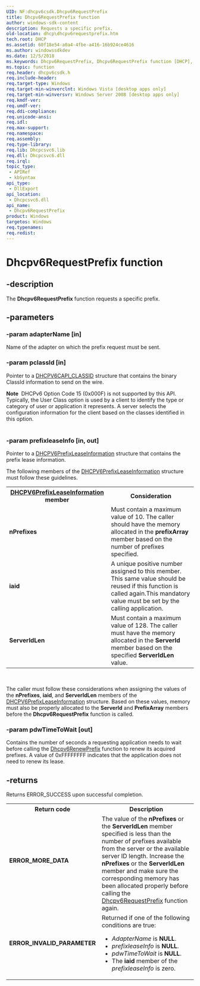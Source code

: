```yaml
---
UID: NF:dhcpv6csdk.Dhcpv6RequestPrefix
title: Dhcpv6RequestPrefix function
author: windows-sdk-content
description: Requests a specific prefix.
old-location: dhcp\dhcpv6requestprefix.htm
tech.root: DHCP
ms.assetid: 60f18e54-a0a4-4fbe-a416-16b924ce4616
ms.author: windowssdkdev
ms.date: 12/5/2018
ms.keywords: Dhcpv6RequestPrefix, Dhcpv6RequestPrefix function [DHCP], dhcp.dhcpv6requestprefix, dhcpv6csdk/Dhcpv6RequestPrefix
ms.topic: function
req.header: dhcpv6csdk.h
req.include-header: 
req.target-type: Windows
req.target-min-winverclnt: Windows Vista [desktop apps only]
req.target-min-winversvr: Windows Server 2008 [desktop apps only]
req.kmdf-ver: 
req.umdf-ver: 
req.ddi-compliance: 
req.unicode-ansi: 
req.idl: 
req.max-support: 
req.namespace: 
req.assembly: 
req.type-library: 
req.lib: Dhcpcsvc6.lib
req.dll: Dhcpcsvc6.dll
req.irql: 
topic_type:
 - APIRef
 - kbSyntax
api_type:
 - DllExport
api_location:
 - Dhcpcsvc6.dll
api_name:
 - Dhcpv6RequestPrefix
product: Windows
targetos: Windows
req.typenames: 
req.redist: 
---
```


# Dhcpv6RequestPrefix function


## -description


The <b>Dhcpv6RequestPrefix</b> function requests a specific prefix.


## -parameters




### -param adapterName [in]

Name of the adapter on which the prefix request must be sent.


### -param pclassId [in]

Pointer to a <a href="https://msdn.microsoft.com/90dbc386-02d9-4631-8af3-edd34537fefc">DHCPV6CAPI_CLASSID</a> structure that contains the binary ClassId information to  send on the wire.

<div class="alert"><b>Note</b>  DHCPv6 Option Code 15 (0x000F) is not supported by this API. Typically, the User Class option is used by a client to identify the type or category of user or application it represents. A server selects the configuration information for the client based on the classes identified in this option.</div>
<div> </div>

### -param prefixleaseInfo [in, out]

Pointer to a <a href="https://msdn.microsoft.com/d3e76716-a8cc-4618-a85f-d8fb9ca3257e">DHCPV6PrefixLeaseInformation</a> structure that contains the prefix lease information.

The following members of the <a href="https://msdn.microsoft.com/d3e76716-a8cc-4618-a85f-d8fb9ca3257e">DHCPV6PrefixLeaseInformation</a> structure must follow these guidelines.

<table>
<tr>
<th>
<a href="https://msdn.microsoft.com/d3e76716-a8cc-4618-a85f-d8fb9ca3257e">DHCPV6PrefixLeaseInformation</a> member</th>
<th>Consideration</th>
</tr>
<tr>
<td><b>nPrefixes</b></td>
<td>Must contain a maximum value of 10. The caller should have the memory allocated in the   <b>prefixArray</b> member based on the number of prefixes specified.
 </td>
</tr>
<tr>
<td><b>iaid</b></td>
<td>A unique positive number assigned to this member. This same value should be reused if this function is called again.This mandatory value must be set by the calling application.

</td>
</tr>
<tr>
<td><b>ServerIdLen</b></td>
<td>Must contain a maximum value of 128. The caller must have the memory allocated in the <b>ServerId</b> member based on the specified <b>ServerIdLen</b> value.</td>
</tr>
</table>
 

The caller must follow these considerations when assigning the values of the <b>nPrefixes</b>,  <b>iaid</b>, and <b>ServerIdLen</b> members of the <a href="https://msdn.microsoft.com/d3e76716-a8cc-4618-a85f-d8fb9ca3257e">DHCPV6PrefixLeaseInformation</a> structure.  Based on these values, memory must also be  properly allocated to the <b>ServerId</b> and <b>PrefixArray</b> members before the <b>Dhcpv6RequestPrefix</b> function is called.


### -param pdwTimeToWait [out]

Contains the number of seconds a requesting application needs to wait before calling the <a href="https://msdn.microsoft.com/e4eec40c-0e95-47f7-b102-daa63e5a8da0">Dhcpv6RenewPrefix</a> function to renew its acquired prefixes.  A value of 0xFFFFFFFF indicates that the application does not need to renew its lease.


## -returns



Returns ERROR_SUCCESS upon successful completion.

<table>
<tr>
<th>Return code</th>
<th>Description</th>
</tr>
<tr>
<td width="40%">
<dl>
<dt><b>ERROR_MORE_DATA</b></dt>
</dl>
</td>
<td width="60%">
The value of the <b>nPrefixes</b> or the <b>ServerIdLen</b> member specified is less than the number of prefixes available from the server or the available server ID length. Increase the <b>nPrefixes</b> or the <b>ServerIdLen</b> member  and make sure the corresponding memory has been allocated properly before calling the <a href="https://msdn.microsoft.com/60f18e54-a0a4-4fbe-a416-16b924ce4616">Dhcpv6RequestPrefix</a> function again.


</td>
</tr>
<tr>
<td width="40%">
<dl>
<dt><b>ERROR_INVALID_PARAMETER</b></dt>
</dl>
</td>
<td width="60%">
Returned if one of the following conditions are true:

<ul>
<li><i>AdapterName</i> is <b>NULL</b>.</li>
<li><i>prefixleaseInfo</i> is <b>NULL</b>.</li>
<li><i>pdwTimeToWait</i> is <b>NULL</b>.</li>
<li>The <b>iaid</b> member of the <i>prefixleaseInfo</i> is zero.</li>
</ul>
</td>
</tr>
</table>
 



